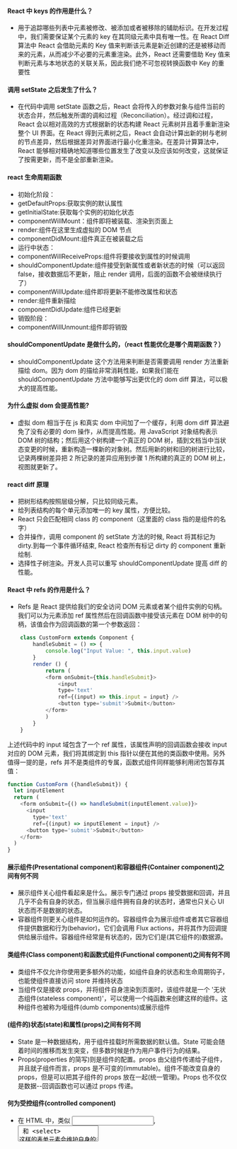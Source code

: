 #### React 中 keys 的作用是什么？
 * 用于追踪哪些列表中元素被修改、被添加或者被移除的辅助标识。在开发过程中，我们需要保证某个元素的 key 在其同级元素中具有唯一性。在 React Diff 算法中 React 会借助元素的 Key 值来判断该元素是新近创建的还是被移动而来的元素，从而减少不必要的元素重渲染。此外，React 还需要借助 Key 值来判断元素与本地状态的关联关系，因此我们绝不可忽视转换函数中 Key 的重要性

 #### 调用 setState 之后发生了什么？
 * 在代码中调用 setState 函数之后，React 会将传入的参数对象与组件当前的状态合并，然后触发所谓的调和过程（Reconciliation）。经过调和过程，React 会以相对高效的方式根据新的状态构建 React 元素树并且着手重新渲染整个 UI 界面。在 React 得到元素树之后，React 会自动计算出新的树与老树的节点差异，然后根据差异对界面进行最小化重渲染。在差异计算算法中，React 能够相对精确地知道哪些位置发生了改变以及应该如何改变，这就保证了按需更新，而不是全部重新渲染。

 #### react 生命周期函数
* 初始化阶段：
* getDefaultProps:获取实例的默认属性
* getInitialState:获取每个实例的初始化状态
* componentWillMount：组件即将被装载、渲染到页面上
* render:组件在这里生成虚拟的 DOM 节点
* componentDidMount:组件真正在被装载之后
* 运行中状态：
* componentWillReceiveProps:组件将要接收到属性的时候调用
* shouldComponentUpdate:组件接受到新属性或者新状态的时候（可以返回 false，接收数据后不更新，阻止 render 调用，后面的函数不会被继续执行了）
* componentWillUpdate:组件即将更新不能修改属性和状态
* render:组件重新描绘
* componentDidUpdate:组件已经更新
* 销毁阶段：
* componentWillUnmount:组件即将销毁

#### shouldComponentUpdate 是做什么的，（react 性能优化是哪个周期函数？）
* shouldComponentUpdate 这个方法用来判断是否需要调用 render 方法重新描绘 dom。因为 dom 的描绘非常消耗性能，如果我们能在 shouldComponentUpdate 方法中能够写出更优化的 dom diff 算法，可以极大的提高性能。

#### 为什么虚拟 dom 会提高性能?
* 虚拟 dom 相当于在 js 和真实 dom 中间加了一个缓存，利用 dom diff 算法避免了没有必要的 dom 操作，从而提高性能。用 JavaScript 对象结构表示 DOM 树的结构；然后用这个树构建一个真正的 DOM 树，插到文档当中当状态变更的时候，重新构造一棵新的对象树。然后用新的树和旧的树进行比较，记录两棵树差异把 2 所记录的差异应用到步骤 1 所构建的真正的 DOM 树上，视图就更新了。

#### react diff 原理
* 把树形结构按照层级分解，只比较同级元素。
* 给列表结构的每个单元添加唯一的 key 属性，方便比较。
* React 只会匹配相同 class 的 component（这里面的 class 指的是组件的名字）
* 合并操作，调用 component 的 setState 方法的时候, React 将其标记为 dirty.到每一个事件循环结束, React 检查所有标记 dirty 的 component 重新绘制.
* 选择性子树渲染。开发人员可以重写 shouldComponentUpdate 提高 diff 的性能。

#### React 中 refs 的作用是什么？
* Refs 是 React 提供给我们的安全访问 DOM 元素或者某个组件实例的句柄。我们可以为元素添加 ref 属性然后在回调函数中接受该元素在 DOM 树中的句柄，该值会作为回调函数的第一个参数返回：

```js
    class CustomForm extends Component {
        handleSubmit = () => {
            console.log("Input Value: ", this.input.value)
        }
        render () {
            return (
            <form onSubmit={this.handleSubmit}>
                <input
                type='text'
                ref={(input) => this.input = input} />
                <button type='submit'>Submit</button>
            </form>
            )
        }
    }
```
上述代码中的 input 域包含了一个 ref 属性，该属性声明的回调函数会接收 input 对应的 DOM 元素，我们将其绑定到 this 指针以便在其他的类函数中使用。另外值得一提的是，refs 并不是类组件的专属，函数式组件同样能够利用闭包暂存其值：

```js
function CustomForm ({handleSubmit}) {
  let inputElement
  return (
    <form onSubmit={() => handleSubmit(inputElement.value)}>
      <input
        type='text'
        ref={(input) => inputElement = input} />
      <button type='submit'>Submit</button>
    </form>
  )
}

```

#### 展示组件(Presentational component)和容器组件(Container component)之间有何不同
* 展示组件关心组件看起来是什么。展示专门通过 props 接受数据和回调，并且几乎不会有自身的状态，但当展示组件拥有自身的状态时，通常也只关心 UI 状态而不是数据的状态。
* 容器组件则更关心组件是如何运作的。容器组件会为展示组件或者其它容器组件提供数据和行为(behavior)，它们会调用 Flux actions，并将其作为回调提供给展示组件。容器组件经常是有状态的，因为它们是(其它组件的)数据源。

#### 类组件(Class component)和函数式组件(Functional component)之间有何不同
* 类组件不仅允许你使用更多额外的功能，如组件自身的状态和生命周期钩子，也能使组件直接访问 store 并维持状态
* 当组件仅是接收 props，并将组件自身渲染到页面时，该组件就是一个 '无状态组件(stateless component)'，可以使用一个纯函数来创建这样的组件。这种组件也被称为哑组件(dumb components)或展示组件

#### (组件的)状态(state)和属性(props)之间有何不同
* State 是一种数据结构，用于组件挂载时所需数据的默认值。State 可能会随着时间的推移而发生突变，但多数时候是作为用户事件行为的结果。
* Props(properties 的简写)则是组件的配置。props 由父组件传递给子组件，并且就子组件而言，props 是不可变的(immutable)。组件不能改变自身的 props，但是可以把其子组件的 props 放在一起(统一管理)。Props 也不仅仅是数据--回调函数也可以通过 props 传递。

#### 何为受控组件(controlled component)
* 在 HTML 中，类似 <input>, <textarea> 和 <select> 这样的表单元素会维护自身的状态，并基于用户的输入来更新。当用户提交表单时，前面提到的元素的值将随表单一起被发送。但在 React 中会有些不同，包含表单元素的组件将会在 state 中追踪输入的值，并且每次调用回调函数时，如 onChange 会更新 state，重新渲染组件。一个输入表单元素，它的值通过 React 的这种方式来控制，这样的元素就被称为"受控元素"。

#### 何为高阶组件
* 高阶组件是一个以组件为参数并返回一个新组件的函数。HOC 运行你重用代码、逻辑和引导抽象。最常见的可能是 Redux 的 connect 函数。除了简单分享工具库和简单的组合，HOC 最好的方式是共享 React 组件之间的行为。如果你发现你在不同的地方写了大量代码来做同一件事时，就应该考虑将代码重构为可重用的 HOC。

#### 为什么建议传递给 setState 的参数是一个 callback 而不是一个对象
* 因为 this.props 和 this.state 的更新可能是异步的，不能依赖它们的值去计算下一个 state

#### 除了在构造函数中绑定 this，还有其它方式吗
* 你可以使用属性初始值设定项(property initializers)来正确绑定回调，create-react-app 也是默认支持的。在回调中你可以使用箭头函数，但问题是每次组件渲染时都会创建一个新的回调。

#### (在构造函数中)调用 super(props) 的目的是什么
* 在 super() 被调用之前，子类是不能使用 this 的，在 ES2015 中，子类必须在 constructor 中调用 super()。传递 props 给 super() 的原因则是便于(在子类中)能在 constructor 访问 this.props。

#### 应该在 React 组件的何处发起 Ajax 请求
* 在 React 组件中，应该在 componentDidMount 中发起网络请求。这个方法会在组件第一次“挂载”(被添加到 DOM)时执行，在组件的生命周期中仅会执行一次。更重要的是，你不能保证在组件挂载之前 Ajax 请求已经完成，如果是这样，也就意味着你将尝试在一个未挂载的组件上调用 setState，这将不起作用。在 componentDidMount 中发起网络请求将保证这有一个组件可以更新了。

#### 描述事件在 React 中的处理方式
* 为了解决跨浏览器兼容性问题，您的 React 中的事件处理程序将传递 SyntheticEvent 的实例，它是 React 的浏览器本机事件的跨浏览器包装器。这些 SyntheticEvent 与您习惯的原生事件具有相同的接口，除了它们在所有浏览器中都兼容。有趣的是，React 实际上并没有将事件附加到子节点本身。React 将使用单个事件监听器监听顶层的所有事件。这对于性能是有好处的，这也意味着在更新 DOM 时，React 不需要担心跟踪事件监听器。

#### createElement 和 cloneElement 有什么区别？
* React.createElement():JSX 语法就是用 React.createElement()来构建 React 元素的。它接受三个参数，第一个参数可以是一个标签名。如 div、span，或者 React 组件。第二个参数为传入的属性。第三个以及之后的参数，皆作为组件的子组件。
```js
    React.createElement(
    type,
    [props],
    [...children]
)
```
* React.cloneElement()与 React.createElement()相似，不同的是它传入的第一个参数是一个 React 元素，而不是标签名或组件。新添加的属性会并入原有的属性，传入到返回的新元素中，而就的子元素奖杯替换。
```js
    React.cloneElement(
    element,
    [props],
    [...children]
    )
```

#### react 组件的划分业务组件技术组件？
* 根据组件的职责通常把组件分为 UI 组件和容器组件。
* UI 组件负责 UI 的呈现，容器组件负责管理数据和逻辑。
* 两者通过 React-Redux 提供 connect 方法联系起来。

#### 简述 flux 思想
* Flux 的最大特点，就是数据的"单向流动"。
* 用户访问 View
* View 发出用户的 Action
* Dispatcher 收到 Action，要求 Store 进行相应的更新
* Store 更新后，发出一个"change"事件
* View 收到"change"事件后，更新页面

#### 了解 redux 么，说一下 redux 把
* redux 是一个应用数据流框架，主要是解决了组件间状态共享的问题，原理是集中式管理，主要有三个核心方法，action，store，reducer，工作流程是 view 调用 store 的 dispatch 接收 action 传入 store，reducer 进行 state 操作，view 通过 store 提供的 getState 获取最新的数据，flux 也是用来进行数据操作的，有四个组成部分 action，dispatch，view，store，工作流程是 view 发出一个 action，派发器接收 action，让 store 进行数据更新，更新完成以后 store 发出 change，view 接受 change 更新视图。Redux 和 Flux 很像。主要区别在于 Flux 有多个可以改变应用状态的 store，在 Flux 中 dispatcher 被用来传递数据到注册的回调事件，但是在 redux 中只能定义一个可更新状态的 store，redux 把 store 和 Dispatcher 合并,结构更加简单清晰

* 新增 state,对状态的管理更加明确，通过 redux，流程更加规范了，减少手动编码量，提高了编码效率，同时缺点时当数据更新时有时候组件不需要，但是也要重新绘制，有些影响效率。一般情况下，我们在构建多交互，多数据流的复杂项目应用时才会使用它们

#### redux 有什么缺点
* 一个组件所需要的数据，必须由父组件传过来，而不能像 flux 中直接从 store 取。
* 当一个组件相关数据更新时，即使父组件不需要用到这个组件，父组件还是会重新 render，可能会有效率影响，或者需要写复杂的 shouldComponentUpdate 进行判断。

### React 组件间的通信
 ##### 父传子
 * 父传子通过props 传递
 ##### 子传父
 * child 组件通知 parent 组件， 主要是依靠 parent 传下来的 callback 函数执行，改变 parent 组件的状态，或者把 child 自己的 state 通知 parent 。
 ##### 兄弟组件
 * 利用共有的Container 相当于将状态提升至兄弟组件的父组件  当然也可以使用context

### React如何获取DOM实例 以及 访问子组件方法及属性
> React 支持一种非常特殊的属性 Ref ，你可以用来绑定到 render() 输出的任何组件上。
  >ref : 绑定属性
  >refs : 调用的时候使用
##### 父组件访问子组件的方法 
* refs,它可以调用子组件的方法以及属性(场景：子组件的状态和方法在组件内部维护，但是父组件需调用子组件的方法来改变子组件的状态)
```js
class SubComponent extends Component {
  constructor(props) {
    super(props);
    this.state = {
      text: '这里是初始化文本'
    };
  }
  subHandleClick(){
    this.setState({text: '文本被改变啦！哈哈！'})
  }
  render(){
    return(
      <div>
        查看：{this.state.text}
      </div>
    )
  }
}

class MyComponent extends Component {
  handleClick(){
    this.refs.subcomponents.subHandleClick();
  }
  render(){
    return(
      <div>
        <input
          type="button"
          value="点我调用子组件方法"
          onClick={this.handleClick.bind(this)}
        />
        <SubComponent ref="subcomponents" />
      </div>
    )
  }
}
```

##### 获取dom实例
```js
class MyComponent extends Component {
  handleClick(){
    this.refs.myInput.focus();
  }
  render(){
    return(
      <div>
        <input 
          type="text" 
          ref="myInput" 
        />
        <input
          type="button"
          value="点我输入框获取焦点"
          onClick={this.handleClick.bind(this)}
        />
      </div>
    )
  }
}
```
 ### 如何理解React的渲染机制
 ##### React 生命周期
 ##### 实例化阶段
 * 依次执行 getDefaultProps -> getInitialState -> componentWillDidMount -> render -> componentDidMount
 ##### 存在期
 * state状态更新 shouldComponetUpDate (true) -> componentWillUpdate -> render -> componentDidMount
 * props状态更新 componentWillReceiveProps -> shouldComponetUpDate (true) -> componentWillUpdate -> render -> componentDidMount
 ##### 卸载销毁期
 * componentWillUnmount

 ### React Differ 算法
 * 在页面一开始打开的时候，React会调用render函数构建一棵虚拟Dom树，在state/props发生改变的时候，render函数会被再次调用渲染出另外一棵树，接着，React会用对两棵树进行对比，找到需要更新的地方批量改动。
 **React基于两个假设**
 * 两个相同的组件产生类似的DOM结构，不同组件产生不同DOM结构
 * 对于同一层次的一组子节点，它们可以通过唯一的id区分
 **Diff算法是怎么做的，这里分为两种情况考虑**
 * 节点类型相同，但是属性不同
 * 节点类型不同
 对于不同的节点类型，react会基于第一条假设，直接删去旧的节点，新建一个新的节点。</br>
 **相同节点类型**</br>
当对比相同的节点类型比较简单，这里分为两种情况，</br>
一种是DOM元素类型，对应html直接支持的元素类型：div，span和p；</br>
还有一种是React组件。由于React此时并不知道如何去更新DOM树，因为这些逻辑都在React组件里面，所以它能做的就是根据新节点的props去更新原来根节点的组件实例，触发一个更新的过程.

### react 受控组件 与 非受控组件区别

>  React内部分别使用了props, state来区分组件的属性和状态。props用来定义组件外部传进来的属性, 属于那种经过外部定义之后, 组件内部就无法改变。而state维持组件内部的状态更新和变化, 组件渲染出来后响应用户的一些操作,更新组件的一些状态。如果组件内部状态不需要更新,即没有调用过this.setState, 全部通过props来渲染也是没问题的,。
##### 非受控组件
* 非受控组件一般没什么用途，其值并非受父组件控制，它的值受其自身控制。但是，我们可以对其添加一个ref属性，这样可以获得对非受控组件渲染后底层DOM元素的访问。 非受控组件即组件的状态改变不受控制。（input defaultVale）
##### 受控组件
* 控组件与其它React组件行为一样，其所有状态属性的更改都由React 来控制，也就是说它根据组件的props和state来改变组件的UI表现形式。 受控组件是可通过事件完成的对value的控制。（input 的 value）

### react 无状态组件 和 有状态组件
>我们通常通过props和state来处理两种类型的数据。props是只读的，只能由父组件设置。state在组件内定义，在组件的生命周期中可以更改。基本上，无状态组件（也称为哑组件）使用props来存储数据，而有状态组件（也称为智能组件）使用state来存储数据.
##### 无状态组件(Stateless Component)
* 最基础的组件形式，由于没有状态的影响所以就是纯静态展示的作用。一般来说，各种UI库里也是最开始会开发的组件类别。它的基本组成结构就是属性（props）加上一个渲染函数（render）。
##### 有状态组件（Stateful Component）
* 如果组件内部包含状态（state）且状态随着事件或者外部的消息而发生改变的时候，这就构成了有状态组件（Stateful Component）。有状态组件通常会带有生命周期(lifecycle)，用以在不同的时刻触发状态的更新。这种组件也是通常在写业务逻辑中最经常使用到的。

### 单向数据流(M -> V) 和 双向数据流（M <-> V）
##### 单向数据流
* 单向数据流　数据流动方向可以跟踪，流动单一，追查问题的时候可以跟快捷。缺点就是写起来不太方便。要使UI发生变更就必须创建各种action来维护对应的state
##### 双向数据流
* 双向流动　值和UI双绑定，代码量减少。但是由于各种数据相互依赖相互绑定，导致数据问题的源头难以被跟踪到，子组件修改父组件，兄弟组件互相修改有有违设计原则。　但　好处就是　太特么方便了。

### redux-saga 的 takeEvery 、 takeLatest 、takeLeading 的区别
* takeEvery  允许处理并发的 action，但是不会对多个任务的响应进行排序，并且不保证任务将会以它们启动的顺序结束。如果要对响应进行排序，可以关注以下的 takeLatest。
* takeLatest 在发起到 Store 并且匹配 pattern 的每一个 action 上派生一个 saga。并自动取消之前所有已经启动但仍在执行中的 saga 任务。
* takeLeading 在发起到 Store 并且匹配 pattern 的每一个 action 上派生一个 saga。 它将在派生一次任务之后阻塞，直到派生的 saga 完成，然后又再次开始监听指定的 pattern。

### redux-saga 的 call 、 fork 、take、cancel 的区别
* call 是一个会阻塞的 Effect, Generator 在调用结束之前不能执行或处理任何其他事情。
* fork 是一个无阻塞的 Effect，当我们 fork 一个 任务，任务会在后台启动，调用者也可以继续它自己的流程，而不用等待被 fork 的任务结束。
* take 就像我们更早之前看到的 call 和 put。它创建另一个命令对象，告诉 middleware 等待一个特定的 action。

* cancel yield fork 的返回结果是一个 Task Object。 我们将它们返回的对象赋给一个本地常量 task。我们将那个 task 传入给 cancel Effect。 如果任务仍在运行，它会被中止。如果任务已完成，那什么也不会发生，取消操作将会是一个空操作（no-op）。最后，如果该任务完成了但是有错误， 那我们什么也没做，因为我们知道，任务已经完成了。

### redux-saga 的 race all 的区别
* race 创建一个 Effect 描述信息，用来命令 middleware 在多个 Effect 间运行 竞赛，当 reslve race 的时候，middleware 会自动地取消所有输掉的 Effect。结果返回第一个完成的 effects。
* all 创建一个 Effect 描述信息，用来命令 middleware 并行地运行多个 Effect，并等待它们全部完成。 当并发运行 Effect 时，middleware 将暂停 Generator，直到以下任一情况发生：所有 Effect 都成功完成：（1）返回一个包含所有 Effect 结果的数组，并恢复 Generator。（2）在所有 Effect 完成之前，有一个 Effect 被 reject：在 Generator 中抛出 reject 错误。
